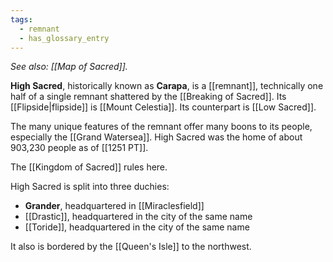 ```yaml
---
tags:
  - remnant
  - has_glossary_entry
---
```

*See also: [[Map of Sacred]].*

**High Sacred**, historically known as **Carapa**, is a [[remnant]], technically one half of a single remnant shattered by the [[Breaking of Sacred]]. Its [[Flipside|flipside]] is [[Mount Celestia]]. Its counterpart is [[Low Sacred]]. 

The many unique features of the remnant offer many boons to its people, especially the [[Grand Watersea]]. High Sacred was the home of about 903,230 people as of [[1251 PT]].

The [[Kingdom of Sacred]] rules here.

High Sacred is split into three duchies:
- **Grander**, headquartered in [[Miraclesfield]]
- [[Drastic]], headquartered in the city of the same name
- [[Toride]], headquartered in the city of the same name

It also is bordered by the [[Queen's Isle]] to the northwest.

